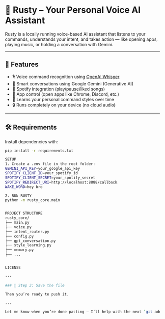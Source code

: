 # 🤖 Rusty – Your Personal Voice AI Assistant

Rusty is a locally running voice-based AI assistant that listens to your commands, understands your intent, and takes action — like opening apps, playing music, or holding a conversation with Gemini.

---

## 🚀 Features

- 🎙️ Voice command recognition using [OpenAI Whisper](https://github.com/openai/whisper)
- 🧠 Smart conversations using Google Gemini (Generative AI)
- 🎵 Spotify integration (play/pause/liked songs)
- 📁 App control (open apps like Chrome, Discord, etc.)
- 🧠 Learns your personal command styles over time
- 🔒 Runs completely on your device (no cloud audio)

---

## 🛠️ Requirements

Install dependencies with:

```bash
pip install -r requirements.txt

SETUP
1. Create a .env file in the root folder:
GEMINI_API_KEY=your_google_api_key
SPOTIFY_CLIENT_ID=your_spotify_id
SPOTIFY_CLIENT_SECRET=your_spotify_secret
SPOTIFY_REDIRECT_URI=http://localhost:8888/callback
WAKE_WORD=hey bro

2. RUN RUSTY
python -m rusty_core.main


PROJECT STRUCTURE
rusty_core/
├── main.py
├── voice.py
├── intent_router.py
├── config.py
├── gpt_conversation.py
├── style_learning.py
├── memory.py
├── ...


LICENSE

---

### 💾 Step 3: Save the file

Then you’re ready to push it.

---

Let me know when you’re done pasting — I’ll help with the next `git add`, `commit`, and `push` commands.

